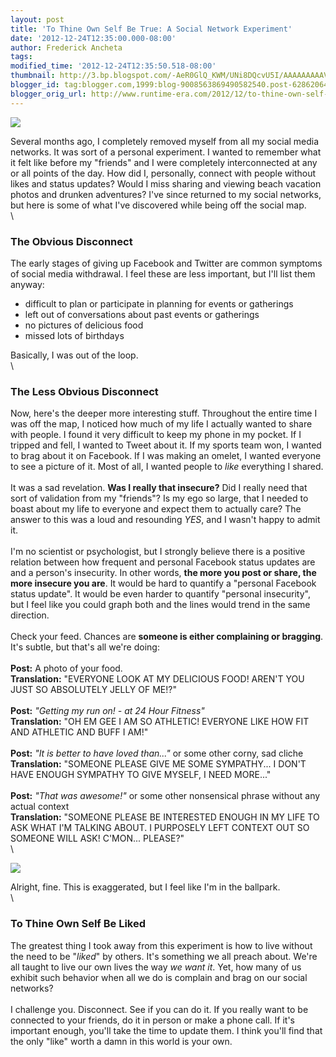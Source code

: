 ```yaml
---
layout: post
title: 'To Thine Own Self Be True: A Social Network Experiment'
date: '2012-12-24T12:35:00.000-08:00'
author: Frederick Ancheta
tags: 
modified_time: '2012-12-24T12:35:50.518-08:00'
thumbnail: http://3.bp.blogspot.com/-AeR0GlQ_KWM/UNi8DQcvU5I/AAAAAAAAAV0/yGdw06tdnLs/s72-c/facebook-vs-google-advertising.png
blogger_id: tag:blogger.com,1999:blog-9008563869490582540.post-6286206441460248032
blogger_orig_url: http://www.runtime-era.com/2012/12/to-thine-own-self-be-true-social.html
---
```


[![](http://3.bp.blogspot.com/-AeR0GlQ_KWM/UNi8DQcvU5I/AAAAAAAAAV0/yGdw06tdnLs/s400/facebook-vs-google-advertising.png)](http://3.bp.blogspot.com/-AeR0GlQ_KWM/UNi8DQcvU5I/AAAAAAAAAV0/yGdw06tdnLs/s1600/facebook-vs-google-advertising.png)

Several months ago, I completely removed myself from all my social media
networks. It was sort of a personal experiment. I wanted to remember
what it felt like before my "friends" and I were completely
interconnected at any or all points of the day. How did I, personally,
connect with people without likes and status updates? Would I miss
sharing and viewing beach vacation photos and drunken adventures? I've
since returned to my social networks, but here is some of what I've
discovered while being off the social map. \
\

### The Obvious Disconnect

The early stages of giving up Facebook and Twitter are common symptoms
of social media withdrawal. I feel these are less important, but I'll
list them anyway:

-   difficult to plan or participate in planning for events or
    gatherings
-   left out of conversations about past events or gatherings
-   no pictures of delicious food
-   missed lots of birthdays

Basically, I was out of the loop. \
\

### The Less Obvious Disconnect

Now, here's the deeper more interesting stuff. Throughout the entire
time I was off the map, I noticed how much of my life I actually wanted
to share with people. I found it very difficult to keep my phone in my
pocket. If I tripped and fell, I wanted to Tweet about it. If my sports
team won, I wanted to brag about it on Facebook. If I was making an
omelet, I wanted everyone to see a picture of it. Most of all, I wanted
people to *like* everything I shared. \
\
 It was a sad revelation. **Was I really that insecure?** Did I really
need that sort of validation from my "friends"? Is my ego so large, that
I needed to boast about my life to everyone and expect them to actually
care? The answer to this was a loud and resounding *YES*, and I wasn't
happy to admit it. \
\
 I'm no scientist or psychologist, but I strongly believe there is a
positive relation between how frequent and personal Facebook status
updates are and a person's insecurity. In other words, **the more you
post or share, the more insecure you are**. It would be hard to quantify
a "personal Facebook status update". It would be even harder to quantify
"personal insecurity", but I feel like you could graph both and the
lines would trend in the same direction. \
\
 Check your feed. Chances are **someone is either complaining or
bragging**. It's subtle, but that's all we're doing: \
\
 **Post:** A photo of your food. \
**Translation:** "EVERYONE LOOK AT MY DELICIOUS FOOD! AREN'T YOU JUST SO
ABSOLUTELY JELLY OF ME!?" \
\
 **Post:** *"Getting my run on! - at 24 Hour Fitness"*\
**Translation:** "OH EM GEE I AM SO ATHLETIC! EVERYONE LIKE HOW FIT AND
ATHLETIC AND BUFF I AM!" \
\
 **Post:** *"It is better to have loved than..."* or some other corny,
sad cliche \
**Translation:** "SOMEONE PLEASE GIVE ME SOME SYMPATHY... I DON'T HAVE
ENOUGH SYMPATHY TO GIVE MYSELF, I NEED MORE..." \
\
 **Post:** *"That was awesome!"* or some other nonsensical phrase
without any actual context \
**Translation:** "SOMEONE PLEASE BE INTERESTED ENOUGH IN MY LIFE TO ASK
WHAT I'M TALKING ABOUT. I PURPOSELY LEFT CONTEXT OUT SO SOMEONE WILL
ASK! C'MON... PLEASE?" \
\

[![](http://3.bp.blogspot.com/-n6QRmcWzL2w/UNi8dLrsw8I/AAAAAAAAAWA/WgPES0_aJwY/s320/tumblr_meoedrvjHs1rml2rmo3_250.png)](http://3.bp.blogspot.com/-n6QRmcWzL2w/UNi8dLrsw8I/AAAAAAAAAWA/WgPES0_aJwY/s1600/tumblr_meoedrvjHs1rml2rmo3_250.png)

Alright, fine. This is exaggerated, but I feel like I'm in the ballpark.
\
\

### To Thine Own Self Be Liked

The greatest thing I took away from this experiment is how to live
without the need to be "*liked*" by others. It's something we all preach
about. We're all taught to live our own lives the way *we want it*. Yet,
how many of us exhibit such behavior when all we do is complain and brag
on our social networks? \
\
I challenge you. Disconnect. See if you can do it. If you really want to
be connected to your friends, do it in person or make a phone call. If
it's important enough, you'll take the time to update them. I think
you'll find that the only "like" worth a damn in this world is your own.
